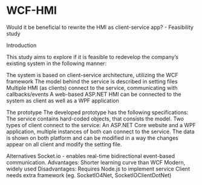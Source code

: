# WCF-HMI
Would it be beneficial to rewrite the HMI as client-service app? - Feasibility study

Introduction

This study aims to explore if it is feasible to redevelop the company’s existing system in the following manner: 

The system is based on client-service architecture, utilizing the WCF framework
The model behind the service is described in setting files
Multiple HMI (as clients) connect to the service, communicating with callbacks/events
A web-based ASP.NET HMI can be connected to the system as client as well as a WPF application

The prototype
The developed prototype has the following specifications:
The service contains hard-coded objects, that consists the model.
Two types of client connect to the service: An ASP.NET Core website and a WPF application, multiple instances of both can connect to the service.
The data is shown on both platform and can be modified in a way the changes appear on all client and modify the setting file.




Alternatives
	Socket.io - enables real-time bidirectional event-based communication. Advantages: Shorter learning curve than WCF
Modern, widely used
Disadvantages:
Requires Node.js to implement service
Client needs extra framework (eg. SocketIO4Net, SocketIOClientDotNet)

